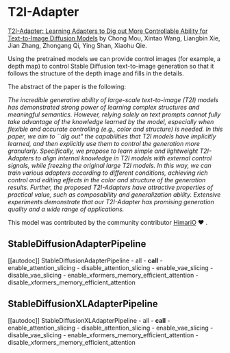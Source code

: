 <!--Copyright 2024 The HuggingFace Team. All rights reserved.

Licensed under the Apache License, Version 2.0 (the "License"); you may not use this file except in compliance with
the License. You may obtain a copy of the License at

http://www.apache.org/licenses/LICENSE-2.0

Unless required by applicable law or agreed to in writing, software distributed under the License is distributed on
an "AS IS" BASIS, WITHOUT WARRANTIES OR CONDITIONS OF ANY KIND, either express or implied. See the License for the
specific language governing permissions and limitations under the License.
-->

# T2I-Adapter

[T2I-Adapter: Learning Adapters to Dig out More Controllable Ability for Text-to-Image Diffusion Models](https://huggingface.co/papers/2302.08453) by Chong Mou, Xintao Wang, Liangbin Xie, Jian Zhang, Zhongang Qi, Ying Shan, Xiaohu Qie.

Using the pretrained models we can provide control images (for example, a depth map) to control Stable Diffusion text-to-image generation so that it follows the structure of the depth image and fills in the details.

The abstract of the paper is the following:

*The incredible generative ability of large-scale text-to-image (T2I) models has demonstrated strong power of learning complex structures and meaningful semantics. However, relying solely on text prompts cannot fully take advantage of the knowledge learned by the model, especially when flexible and accurate controlling (e.g., color and structure) is needed. In this paper, we aim to ``dig out" the capabilities that T2I models have implicitly learned, and then explicitly use them to control the generation more granularly. Specifically, we propose to learn simple and lightweight T2I-Adapters to align internal knowledge in T2I models with external control signals, while freezing the original large T2I models. In this way, we can train various adapters according to different conditions, achieving rich control and editing effects in the color and structure of the generation results. Further, the proposed T2I-Adapters have attractive properties of practical value, such as composability and generalization ability. Extensive experiments demonstrate that our T2I-Adapter has promising generation quality and a wide range of applications.*

This model was contributed by the community contributor [HimariO](https://github.com/HimariO) ❤️ .

## StableDiffusionAdapterPipeline

[[autodoc]] StableDiffusionAdapterPipeline
    - all
    - __call__
    - enable_attention_slicing
    - disable_attention_slicing
    - enable_vae_slicing
    - disable_vae_slicing
    - enable_xformers_memory_efficient_attention
    - disable_xformers_memory_efficient_attention

## StableDiffusionXLAdapterPipeline

[[autodoc]] StableDiffusionXLAdapterPipeline
    - all
    - __call__
    - enable_attention_slicing
    - disable_attention_slicing
    - enable_vae_slicing
    - disable_vae_slicing
    - enable_xformers_memory_efficient_attention
    - disable_xformers_memory_efficient_attention
